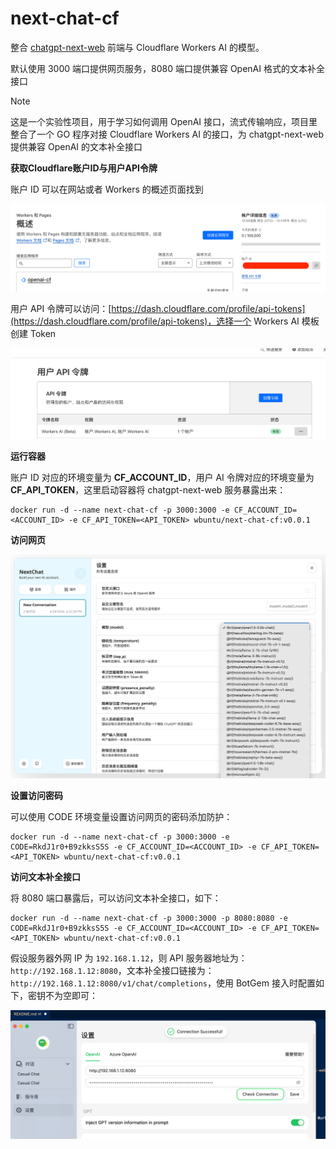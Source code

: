 # next-chat-cf

整合 [chatgpt-next-web](https://github.com/ChatGPTNextWeb/ChatGPT-Next-Web) 前端与 Cloudflare Workers AI 的模型。

默认使用 3000 端口提供网页服务，8080 端口提供兼容 OpenAI 格式的文本补全接口

> [!NOTE]  
> 这是一个实验性项目，用于学习如何调用 OpenAI 接口，流式传输响应，项目里整合了一个 GO 程序对接 Cloudflare Workers AI 的接口，为 chatgpt-next-web 提供兼容 OpenAI 的文本补全接口

**获取Cloudflare账户ID与用户API令牌**

账户 ID 可以在网站或者 Workers 的概述页面找到

![](img-001.png)

用户 API 令牌可以访问：[https://dash.cloudflare.com/profile/api-tokens](https://dash.cloudflare.com/profile/api-tokens)，选择一个 Workers AI 模板创建 Token

![](img-002.png)

**运行容器**

账户 ID 对应的环境变量为 **CF_ACCOUNT_ID**，用户 AI 令牌对应的环境变量为 **CF_API_TOKEN**，这里启动容器将 chatgpt-next-web 服务暴露出来：

```shell
docker run -d --name next-chat-cf -p 3000:3000 -e CF_ACCOUNT_ID=<ACCOUNT_ID> -e CF_API_TOKEN=<API_TOKEN> wbuntu/next-chat-cf:v0.0.1
```

**访问网页**

![](img-003.png)

**设置访问密码**

可以使用 CODE 环境变量设置访问网页的密码添加防护：

```shell
docker run -d --name next-chat-cf -p 3000:3000 -e CODE=RkdJ1r0+B9zkksS5S -e CF_ACCOUNT_ID=<ACCOUNT_ID> -e CF_API_TOKEN=<API_TOKEN> wbuntu/next-chat-cf:v0.0.1
```

**访问文本补全接口**

将 8080 端口暴露后，可以访问文本补全接口，如下：

```shell
docker run -d --name next-chat-cf -p 3000:3000 -p 8080:8080 -e CODE=RkdJ1r0+B9zkksS5S -e CF_ACCOUNT_ID=<ACCOUNT_ID> -e CF_API_TOKEN=<API_TOKEN> wbuntu/next-chat-cf:v0.0.1
```

假设服务器外网 IP 为 `192.168.1.12`，则 API 服务器地址为：`http://192.168.1.12:8080`，文本补全接口链接为：`http://192.168.1.12:8080/v1/chat/completions`，使用 BotGem 接入时配置如下，密钥不为空即可：

![](img-004.png)